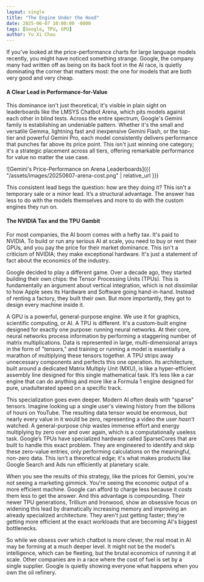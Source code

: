 ```yaml
---
layout: single
title: "The Engine Under the Hood"
date: 2025-06-07 10:00:00 -0000
tags: [Google, TPU, GPU]
author: Yu Xi Chau
---
```


If you’ve looked at the price-performance charts for large language models recently, you might have noticed something strange. Google, the company many had written off as being on its back foot in the AI race, is quietly dominating the corner that matters most: the one for models that are both very good and very cheap.

#### A Clear Lead in Performance-for-Value

This dominance isn't just theoretical; it's visible in plain sight on leaderboards like the LMSYS Chatbot Arena, which pits models against each other in blind tests. Across the entire spectrum, Google's Gemini family is establishing an undeniable pattern. Whether it's the small and versatile Gemma, lightning fast and inexpensive Gemini Flash, or the top-tier and powerful Gemini Pro, each model consistently delivers performance that punches far above its price point. This isn't just winning one category; it's a strategic placement across all tiers, offering remarkable performance for value no matter the use case.

<!-- For local VS Code preview: -->
<!-- ![Gemini's Price-Performance on Arena Leaderboards](/assets/images/20250607-arena-cost.png) -->

<!-- For Jekyll build: -->
![Gemini's Price-Performance on Arena Leaderboards]({{ "/assets/images/20250607-arena-cost.png" | relative_url }})

This consistent lead begs the question: how are they doing it? This isn't a temporary sale or a minor lead. It’s a structural advantage. The answer has less to do with the models themselves and more to do with the custom engines they run on.

#### The NVIDIA Tax and the TPU Gambit

For most companies, the AI boom comes with a hefty tax. It's paid to NVIDIA. To build or run any serious AI at scale, you need to buy or rent their GPUs, and you pay the price for their market dominance. This isn't a criticism of NVIDIA; they make exceptional hardware. It's just a statement of fact about the economics of the industry.

Google decided to play a different game. Over a decade ago, they started building their own chips: the Tensor Processing Units (TPUs). This is fundamentally an argument about vertical integration, which is not dissimilar to how Apple sees its Hardware and Software going hand-in-hand. Instead of renting a factory, they built their own. But more importantly, they got to design every machine inside it.

A GPU is a powerful, general-purpose engine. We use it for graphics, scientific computing, or AI. A TPU is different. It's a custom-built engine designed for exactly one purpose: running neural networks. At their core, neural networks process information by performing a staggering number of matrix multiplications. Data is represented in large, multi-dimensional arrays in the form of "tensors," and training or running a model is essentially a marathon of multiplying these tensors together. A TPU strips away unnecessary components and perfects this one operation. Its architecture, built around a dedicated Matrix Multiply Unit (MXU), is like a hyper-efficient assembly line designed for this single mathematical task. It’s less like a car engine that can do anything and more like a Formula 1 engine designed for pure, unadulterated speed on a specific track.

This specialization goes even deeper. Modern AI often deals with "sparse" tensors. Imagine looking up a single user's viewing history from the billions of hours on YouTube. The resulting data tensor would be enormous, but nearly every value in it would be zero, representing a video the user *hasn't* watched. A general-purpose chip wastes immense effort and energy multiplying by zero over and over again, which is a computationally useless task. Google’s TPUs have specialized hardware called SparseCores that are built to handle this exact problem. They are engineered to identify and skip these zero-value entries, only performing calculations on the meaningful, non-zero data. This isn't a theoretical edge; it's what makes products like Google Search and Ads run efficiently at planetary scale.

When you see the results of this strategy, like the prices for Gemini, you're not seeing a marketing gimmick. You're seeing the economic output of a more efficient machine. Google can afford to charge less because it *costs* them less to get the answer. And this advantage is compounding. Their newer TPU generations, Trillium and Ironwood, show an obsessive focus on widening this lead by dramatically increasing memory and improving an already specialized architecture. They aren't just getting faster; they're getting more efficient at the exact workloads that are becoming AI's biggest bottlenecks.

So while we obsess over which chatbot is more clever, the real moat in AI may be forming at a much deeper level. It might not be the model's intelligence, which can be fleeting, but the brutal economics of running it at scale. Other companies are in a race where the cost of fuel is set by a single supplier. Google is quietly showing everyone what happens when you own the oil refinery.